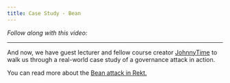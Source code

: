 ```yaml
---
title: Case Study - Bean
---
```


_Follow along with this video:_

<!-- TODO -->


---

And now, we have guest lecturer and fellow course creator [JohnnyTime](https://twitter.com/RealJohnnyTime) to walk us through a real-world case study of a governance attack in action.

You can read more about the [Bean attack in Rekt.](https://rekt.news/beanstalk-rekt/)